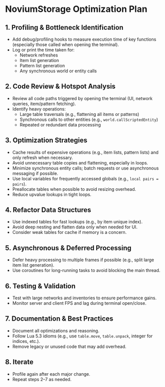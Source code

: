 # NoviumStorage Optimization Plan

## 1. Profiling & Bottleneck Identification

- Add debug/profiling hooks to measure execution time of key functions (especially those called when opening the terminal).
- Log or print the time taken for:
  - Network refreshes
  - Item list generation
  - Pattern list generation
  - Any synchronous world or entity calls

## 2. Code Review & Hotspot Analysis

- Review all code paths triggered by opening the terminal (UI, network queries, item/pattern fetching).
- Identify heavy operations:
  - Large table traversals (e.g., flattening all items or patterns)
  - Synchronous calls to other entities (e.g., `world.callScriptedEntity`)
  - Repeated or redundant data processing

## 3. Optimization Strategies

- Cache results of expensive operations (e.g., item lists, pattern lists) and only refresh when necessary.
- Avoid unnecessary table copies and flattening, especially in loops.
- Minimize synchronous entity calls; batch requests or use asynchronous messaging if possible.
- Use local variables for frequently accessed globals (e.g., `local pairs = pairs`).
- Preallocate tables when possible to avoid resizing overhead.
- Reduce upvalue lookups in tight loops.

## 4. Refactor Data Structures

- Use indexed tables for fast lookups (e.g., by item unique index).
- Avoid deep nesting and flatten data only when needed for UI.
- Consider weak tables for cache if memory is a concern.

## 5. Asynchronous & Deferred Processing

- Defer heavy processing to multiple frames if possible (e.g., split large item list generation).
- Use coroutines for long-running tasks to avoid blocking the main thread.

## 6. Testing & Validation

- Test with large networks and inventories to ensure performance gains.
- Monitor server and client FPS and lag during terminal open/close.

## 7. Documentation & Best Practices

- Document all optimizations and reasoning.
- Follow Lua 5.3 idioms (e.g., use `table.move`, `table.unpack`, integer for indices, etc.).
- Remove legacy or unused code that may add overhead.

## 8. Iterate

- Profile again after each major change.
- Repeat steps 2–7 as needed.
